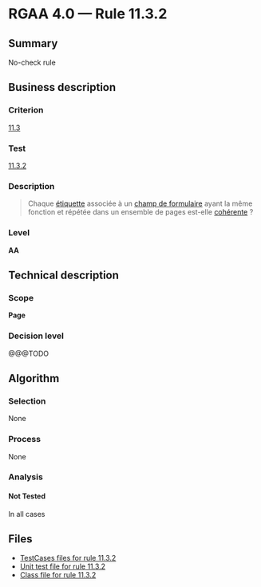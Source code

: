 # RGAA 4.0 — Rule 11.3.2

## Summary

No-check rule

## Business description

### Criterion

[11.3](https://www.numerique.gouv.fr/publications/rgaa-accessibilite/methode/criteres/#crit-11-3)

### Test

[11.3.2](https://www.numerique.gouv.fr/publications/rgaa-accessibilite/methode/criteres/#test-11-3-2)

### Description

> Chaque [étiquette](https://www.numerique.gouv.fr/publications/rgaa-accessibilite/methode/glossaire/#etiquette-de-champ-de-formulaire) associée à un [champ de formulaire](https://www.numerique.gouv.fr/publications/rgaa-accessibilite/methode/glossaire/#champ-de-saisie-de-formulaire) ayant la même fonction et répétée dans un ensemble de pages est-elle [cohérente](https://www.numerique.gouv.fr/publications/rgaa-accessibilite/methode/glossaire/#etiquettes-coherentes) ?

### Level

**AA**


## Technical description

### Scope

**Page**

### Decision level

@@@TODO


## Algorithm

### Selection

None

### Process

None

### Analysis

#### Not Tested

In all cases


## Files

- [TestCases files for rule 11.3.2](https://gitlab.com/asqatasun/Asqatasun/-/tree/v5/rules/rules-rgaa4.0/src/test/resources/testcases/rgaa40/Rgaa40Rule110302/)
- [Unit test file for rule 11.3.2](https://gitlab.com/asqatasun/Asqatasun/-/blob/v5/rules/rules-rgaa4.0/src/test/java/org/asqatasun/rules/rgaa40/Rgaa40Rule110302Test.java)
- [Class file for rule 11.3.2](https://gitlab.com/asqatasun/Asqatasun/-/blob/v5/rules/rules-rgaa4.0/src/main/java/org/asqatasun/rules/rgaa40/Rgaa40Rule110302.java)


